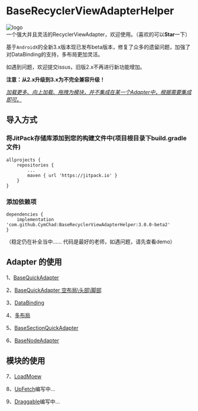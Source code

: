 # BaseRecyclerViewAdapterHelper

![logo](http://upload-images.jianshu.io/upload_images/972352-1d77e0a75a4a7c0a.png?imageMogr2/auto-orient/strip%7CimageView2/2/w/1240)  
一个强大并且灵活的RecyclerViewAdapter，欢迎使用。（喜欢的可以**Star**一下）

基于`AndroidX`的全新3.x版本现已发布beta版本，修复了众多的遗留问题，加强了对DataBinding的支持，多布局更加灵活。

如遇到问题，欢迎提交issus，旧版2.x不再进行新功能增加。

**注意：从2.x升级到3.x为不完全兼容升级！**

*<u>加载更多、向上加载、拖拽为模块，并不集成在某一个Adapter中，根据需要集成即可。</u>*

## 导入方式
### 将JitPack存储库添加到您的构建文件中(项目根目录下build.gradle文件)
```
allprojects {
    repositories {
        ...
        maven { url 'https://jitpack.io' }
    }
}
```

### 添加依赖项
```
dependencies {
    implementation 'com.github.CymChad:BaseRecyclerViewAdapterHelper:3.0.0-beta2'
}
```

（稳定仍在补全当中……  代码是最好的老师，如遇问题，请先查看demo）

## Adapter 的使用

1、[BaseQuickAdapter](https://github.com/CymChad/BaseRecyclerViewAdapterHelper/blob/master/readme/1-BaseQuickAdapter.md)

2、[BaseQuickAdapter 空布局\头部\脚部](https://github.com/CymChad/BaseRecyclerViewAdapterHelper/blob/master/readme/2-BaseQuickAdapter%E7%A9%BA%E5%B8%83%E5%B1%80.md)

3、[DataBinding](https://github.com/CymChad/BaseRecyclerViewAdapterHelper/blob/master/readme/3-DataBinding.md)

4、[多布局](https://github.com/CymChad/BaseRecyclerViewAdapterHelper/blob/master/readme/4-%E5%A4%9A%E5%B8%83%E5%B1%80.md)

5、[BaseSectionQuickAdapter](https://github.com/CymChad/BaseRecyclerViewAdapterHelper/blob/master/readme/5-BaseSectionQuickAdapter.md)

6、[BaseNodeAdapter](https://github.com/CymChad/BaseRecyclerViewAdapterHelper/blob/master/readme/6-BaseNodeAdapter.md)

## 模块的使用

7、[LoadMoew](https://github.com/CymChad/BaseRecyclerViewAdapterHelper/blob/master/readme/7-LoadMore.md)

8、[UpFetch]()编写中...

9、[Draggable]()编写中...
